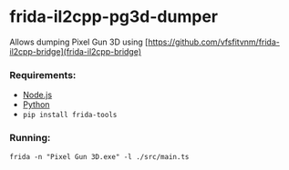 # frida-il2cpp-pg3d-dumper

Allows dumping Pixel Gun 3D using [https://github.com/vfsfitvnm/frida-il2cpp-bridge](frida-il2cpp-bridge)

### Requirements:
- [Node.js](nodejs.org/en/download)
- [Python](https://www.python.org/downloads/)
- ``pip install frida-tools``

### Running:
``frida -n "Pixel Gun 3D.exe" -l ./src/main.ts``
